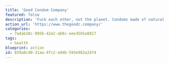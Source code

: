 ```yaml
---
title: 'Good Condom Company'
featured: false
description: 'Fuck each other, not the planet. Condoms made of natural latex from sustainably managed rubber plantations in Malaysia.'
action_url: 'https://www.thegoodc.company/'
categories:
  - 7adab10c-985b-42e2-ab8c-eee35b5a8817
tags:
  - health
blueprint: action
id: 839a8cd0-31aa-4fc2-a9db-593e982a2474
---
```

